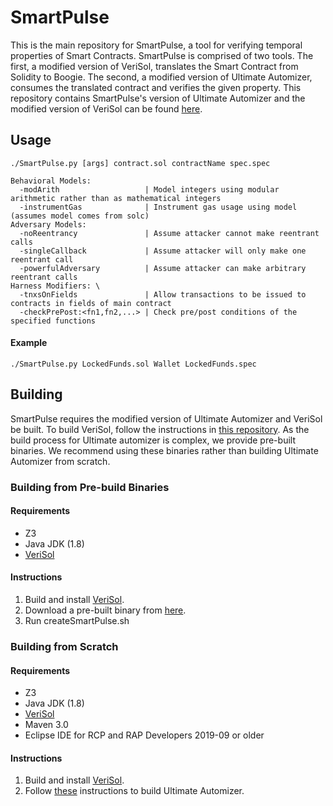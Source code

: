 # SmartPulse
This is the main repository for SmartPulse, a tool for verifying temporal properties of Smart Contracts. SmartPulse is comprised of two tools. The first, a modified version of VeriSol, translates the Smart Contract from Solidity to Boogie. The second, a modified version of Ultimate Automizer, consumes the translated contract and verifies the given property. This repository contains SmartPulse's version of Ultimate Automizer and the modified version of VeriSol can be found [here](https://github.com/utopia-group/verisol).

## Usage
```
./SmartPulse.py [args] contract.sol contractName spec.spec 

Behavioral Models: 
  -modArith                   | Model integers using modular arithmetic rather than as mathematical integers 
  -instrumentGas              | Instrument gas usage using model (assumes model comes from solc) 
Adversary Models: 
  -noReentrancy               | Assume attacker cannot make reentrant calls 
  -singleCallback             | Assume attacker will only make one reentrant call 
  -powerfulAdversary          | Assume attacker can make arbitrary reentrant calls 
Harness Modifiers: \
  -tnxsOnFields               | Allow transactions to be issued to contracts in fields of main contract 
  -checkPrePost:<fn1,fn2,...> | Check pre/post conditions of the specified functions 
```
#### Example
```
./SmartPulse.py LockedFunds.sol Wallet LockedFunds.spec
```

## Building
SmartPulse requires the modified version of Ultimate Automizer and VeriSol be built. To build VeriSol, follow the instructions in [this repository](https://github.com/utopia-group/verisol). As the build process for Ultimate automizer is complex, we provide pre-built binaries. We recommend using these binaries rather than building Ultimate Automizer from scratch.

### Building from Pre-build Binaries

#### Requirements
 * Z3
 * Java JDK (1.8)
 * [VeriSol](https://github.com/utopia-group/verisol)

#### Instructions
1. Build and install [VeriSol](https://github.com/utopia-group/verisol).
2. Download a pre-built binary from [here]().
3. Run createSmartPulse.sh

### Building from Scratch

#### Requirements
 * Z3
 * Java JDK (1.8)
 * [VeriSol](https://github.com/utopia-group/verisol)
 * Maven 3.0
 * Eclipse IDE for RCP and RAP Developers 2019-09 or older

#### Instructions
1. Build and install [VeriSol](https://github.com/utopia-group/verisol).
2. Follow [these](https://github.com/ultimate-pa/ultimate/wiki/Installation/2979de9af052431d7923beeb8a77dacc23d5e528) instructions to build Ultimate Automizer.

